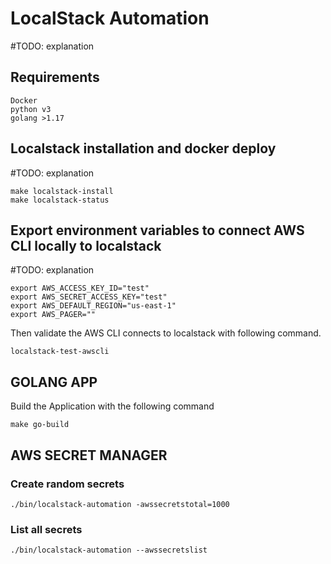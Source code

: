 # LocalStack Automation
#TODO: explanation


## Requirements

```
Docker
python v3
golang >1.17
```

## Localstack installation and docker deploy
#TODO: explanation

```
make localstack-install
make localstack-status
```

## Export environment variables to connect AWS CLI locally to localstack
#TODO: explanation

```
export AWS_ACCESS_KEY_ID="test"
export AWS_SECRET_ACCESS_KEY="test"
export AWS_DEFAULT_REGION="us-east-1"
export AWS_PAGER=""
```

Then validate the AWS CLI connects to localstack with following command.

 `localstack-test-awscli`

 ## GOLANG APP

Build the Application with the following command
 
 ```
 make go-build
 ```

 ## AWS SECRET MANAGER

### Create random secrets

 ```
 ./bin/localstack-automation -awssecretstotal=1000
 ```

 ### List all secrets

 `./bin/localstack-automation --awssecretslist`